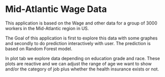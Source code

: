 # Mid-Atlantic Wage Data
This application is based on the Wage and other data for a group of 3000 workers in the Mid-Atlantic region in US.

The Goal of this application is first to explore this data with some graphes and secondly to do prediction interactively with user. The prediction is based on Random Forest model.

In plot tab we explore data depending on education grade and race. These plots are reactive and we can adjust the range of age we want to show and/or the category of job plus whether the health insurance exists or not.
